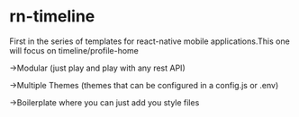 # rn-timeline
First in the series of templates for react-native mobile applications.This one will focus on timeline/profile-home

->Modular (just play and play with any rest API)

->Multiple Themes (themes that can be configured in a config.js or .env)

->Boilerplate where you can just add you style files
